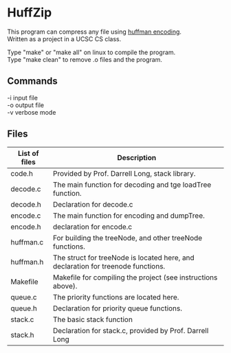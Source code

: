 # HuffZip


This program can compress any file using [huffman encoding](https://en.wikipedia.org/wiki/Huffman_coding).   
Written as a project in a UCSC CS class.  

Type "make" or "make all" on linux to compile the program.  
Type "make clean" to remove .o files and the program.  


## Commands 

-i input file  
-o output file  
-v verbose mode  
## Files

List of files | Description
------------- | -----------
code.h |           Provided by Prof. Darrell Long, stack library. 
decode.c |         The main function for decoding and tge loadTree function.
decode.h  |        Declaration for decode.c
encode.c  |        The main function for encoding and dumpTree.
encode.h   |       declaration for encode.c
huffman.c  |       For building the treeNode, and other treeNode functions.
huffman.h  |       The struct for treeNode is located here, and declaration for treenode functions.
Makefile   |       Makefile for compiling the project (see instructions above). 
queue.c    |       The priority functions are located here.
queue.h    |       Declaration for priority queue functions.
stack.c    |       The basic stack function
stack.h    |       Declaration for stack.c, provided by Prof. Darrell Long

